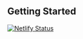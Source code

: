 ## Getting Started

[![Netlify Status](https://api.netlify.com/api/v1/badges/e98377ff-5a01-4cd9-bf26-93130038441a/deploy-status)](https://app.netlify.com/sites/community-start/deploys)
